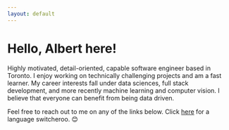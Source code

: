 ```yaml
---
layout: default
---
```

<h1 class="ui header">Hello, Albert here!</h1>
<p>Highly motivated, detail-oriented, capable software engineer based in Toronto. I enjoy working on technically challenging projects and am a fast learner. My career interests fall under data sciences, full stack development, and more recently machine learning and computer vision. I believe that everyone can benefit from being data driven.</p>
<p>Feel free to reach out to me on any of the links below. Click <a href="/ja">here</a> for a language switcheroo. 😊</p>